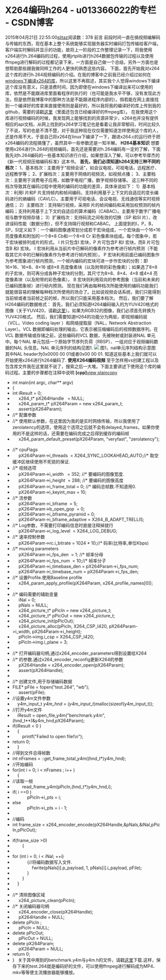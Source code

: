 # X264编码h264 - u013366022的专栏 - CSDN博客
2015年04月21日 22:55:00[slitaz](https://me.csdn.net/u013366022)阅读数：378
前言
前段时间一直在搞视频编解码与传输的东西，现在基本上整个系统能够实现服务器实时编码打包传输给客户端，客户端实时解码并显示的功能，故将上一阶段的工作整理记录一下，将我使用x264进行h.264编码的过程，使用jrtplib进行h264数据包传输的过程以及使用ffmpeg进行解码的过程都记录下来，一方面是自己做一个总结，另外一方面也是想帮助那些跟我做同样工作的人更快的熟悉这些内容。
下面，首先开始我对x264这个库的进行h.264视频编码的介绍。在我的博客中之前我已经介绍过如何在[windows下编译x264的库](http://blog.csdn.net/liushu1231/article/details/8936894)，所以这里不再叙述，其实我个人觉得windows下编译这个库没有意义，只是浪费时间，因为即使在windows下编译出来可以使用的库，依然是不能跟进库里面看程序的执行的（也可能是我水平不够，没有发现此方法，但是依然我博客中的那种方法是不能跟进程序内部的）。倘若能在网上直接找到一个编译好的库拿来直接使用则是最好的，所以我将我的编译好的库上传到我的github，需要的请戳[这里](https://github.com/liushu1231/video-transmission)（里面还包含已经编译好的ffmpeg库）。
在我使用这个库进行视频编码的时候，我发现网上能够找到的资源非常少，x264也并没有提供相应的api文档，从网上找到的x264学习笔记也是看着让我非常郁闷，时间比较久了不说，写的也是不清不楚，对于我这种现在仅仅需要知道怎样使用这个库的人，还是作用不大，于是自己将x264在linux下编译了一下，跟进x264.c的运行终于把x264编码的流程搞懂了，虽然其中一些参数还是一知半解。
**H264基本知识**
想要使用x264进行h.264的视频编码，首先还是需要对h.264编码有一定的了解，下面我先对h.264编码的一些基本知识进行介绍，如果想深入了解，可以参考毕厚杰的《新一代视频压缩编码标准》这本书。
**首先，我们必须知道h264支持三种不同的档次：**
1、基本档次：主要用于“视频会话”，如会议电视，可视电话，远程医疗、远程教学等；
2、扩展档次：主要用于网络的视频流，如视频点播；
3、主要档次：主要用于消费电子应用，如数字电视广播，数字视频存储等。
这三种不同的档次导致其在编码过程中使用的编码的功能的差异，具体来说如下：
1）基本档次：利用I 片和P 片支持帧内和帧间编码，支持利用基于上下文的自适应的变长编码进行的熵编码（CAVLC）。主要用于可视电话、会议电视、无线通信等实时视频通信；
2）主要档次：支持隔行视频，采用B 片的帧间编码和采用加权预测的帧内编码；支持利用基于上下文的自适应的算术编码（CABAC）。主要用于数字广播电视与数字视频存储；
3）扩展档次：支持码流之间有效的切换（SP 和SI 片）、改进误码性能（数据分割），但不支持隔行视频和CABAC。
上面提到的I，P，B，SP，SI定义如下：一个编码图像通常划分成若干宏块组成，一个宏块由一个16×16 亮度像素和附加的一个8×8 Cb和一个8×8 Cr 彩色像素块组成。每个图象中，若干宏块被排列成片的形式。
I 片只包含I 宏块，P 片可包含P 和I 宏块，而B 片可包含B 和I 宏块。
I 宏块利用从当前片中已解码的像素作为参考进行帧内预测（不能取其它片中的已解码像素作为参考进行帧内预测）。
P 宏块利用前面已编码图象作为参考图象进行帧内预测，一个帧内编码的宏块可进一步作宏块的分割：即16×16、16×8、8×16 或8×8 亮度像素块（以及附带的彩色像素）；如果选了8×8 的子宏块，则可再分成各种子宏块的分割，其尺寸为8×8、8×4、4×8 或4×4 亮度像素块（以及附带的彩色像素）。
B 宏块则利用双向的参考图象（当前和未来的已编码图象帧）进行帧内预测。
现在我们再由每种档次所能使用的编码功能我们就能很容易的理解每种档次所使用的场合了。比如说视频会话系统，我们只能得到当前帧或者当前帧之前的帧，所以我们只能采用基本档次。
然后，我们要了解H264编码的数据格式：
首先，我们必须知道H264编码输入的为YUV420格式的图像（关于YUV420，请戳[这里](http://zh.wikipedia.org/wiki/YUV)）。如果为RGB32的图像，我们必须首先转换为YUV420格式。
然后，我们需要知道H264的功能分为两层，即视频编码层（VCL，Video coding layer ）和网络提取层（NAL，Network Abstraction Layer）。VCL 数据即编码处理的输出，它表示被压缩编码后的视频数据序列。在VCL 数据传输或存储之前，这些编码的VCL 数据，先被映射或封装进NAL 单元中。每个NAL 单元包括一个原始字节序列负荷（RBSP）、一组对应于视频编码数据的NAL 头信息。NAL 单元序列的结构见图1.
![](https://img-blog.csdn.net/20130629160041578?watermark/2/text/aHR0cDovL2Jsb2cuY3Nkbi5uZXQvbGl1c2h1MTIzMQ==/font/5a6L5L2T/fontsize/400/fill/I0JBQkFCMA==/dissolve/70/gravity/Center)
图1，nal单元序列结构示意图
其中NAL header为0x0000 00 01或者0x00 00 01.
知道这些基本上我们就可以开始使用x264进行h264编码了.
**使用X264编码视频**
至于怎样用vs创建工程以及包含库文件我在这里就不说了，搜索之后一大堆。下面主要讲述下使用这个库的编码过程。主要的步骤都在注释中说明
**[cpp]**[view
 plain](http://blog.csdn.net/liushu1231/article/details/9203239#)[copy](http://blog.csdn.net/liushu1231/article/details/9203239#)
- int main(int argc, char** argv)  
- {  
- int iResult = 0;  
-      x264_t* pX264Handle   = NULL;  
-      x264_param_t* pX264Param = new x264_param_t;  
-      assert(pX264Param);  
- //* 配置参数
- //* 使用默认参数，在这里因为我的是实时网络传输，所以我使用了zerolatency的选项，使用这个选项之后就不会有delayed_frames，如果你使用的不是这样的话，还需要在编码完成之后得到缓存的编码帧
-      x264_param_default_preset(pX264Param, "veryfast", "zerolatency");  
- //* cpuFlags
-      pX264Param->i_threads  = X264_SYNC_LOOKAHEAD_AUTO;//* 取空缓冲区继续使用不死锁的保证.
- //* 视频选项
-      pX264Param->i_width   = 352; //* 要编码的图像宽度.
-      pX264Param->i_height  = 288; //* 要编码的图像高度
-      pX264Param->i_frame_total = 0; //* 编码总帧数.不知道用0.
-      pX264Param->i_keyint_max = 10;   
- //* 流参数
-      pX264Param->i_bframe  = 5;  
-      pX264Param->b_open_gop  = 0;  
-      pX264Param->i_bframe_pyramid = 0;  
-      pX264Param->i_bframe_adaptive = X264_B_ADAPT_TRELLIS;  
- //* Log参数，不需要打印编码信息时直接注释掉就行
-      pX264Param->i_log_level  = X264_LOG_DEBUG;  
- //* 速率控制参数
-      pX264Param->rc.i_bitrate = 1024 * 10;//* 码率(比特率,单位Kbps)
- //* muxing parameters
-      pX264Param->i_fps_den  = 1; //* 帧率分母
-      pX264Param->i_fps_num  = 10;//* 帧率分子
-      pX264Param->i_timebase_den = pX264Param->i_fps_num;  
-      pX264Param->i_timebase_num = pX264Param->i_fps_den;  
- //* 设置Profile.使用Baseline profile
-      x264_param_apply_profile(pX264Param, x264_profile_names[0]);  
- 
- //* 编码需要的辅助变量
-      iNal = 0;  
-      pNals = NULL;  
-      x264_picture_t* pPicIn = new x264_picture_t;  
-      x264_picture_t* pPicOut = new x264_picture_t;  
-      x264_picture_init(pPicOut);  
-      x264_picture_alloc(pPicIn, X264_CSP_I420, pX264Param->i_width, pX264Param->i_height);  
-      pPicIn->img.i_csp = X264_CSP_I420;  
-      pPicIn->img.i_plane = 3;  
- 
- //* 打开编码器句柄,通过x264_encoder_parameters得到设置给X264
- //* 的参数.通过x264_encoder_reconfig更新X264的参数
-      pX264Handle = x264_encoder_open(pX264Param);  
-      assert(pX264Handle);  
- 
- //* 创建文件,用于存储编码数据
- FILE* pFile = fopen("test.264", "wb");  
-      assert(pFile);  
- //设置y4m文件参数
-     y4m_input_t *y4m_hnd = (y4m_input_t*)malloc(sizeof(y4m_input_t));  
- //打开y4m文件
-     iResult = open_file_y4m("benchmark.y4m",(hnd_t**)&y4m_hnd,pX264Param);  
- if(iResult < 0 )  
-     {  
-         printf("Failed to open file!\n");  
- return 0;  
-     }  
- //得到文件总得帧数
- int nFrames = ::get_frame_total_y4m((hnd_t*)y4m_hnd);  
- //开始编码
- for(int i = 0; i < nFrames ; i++ )  
-     {  
- //读取一帧
-         read_frame_y4m(pPicIn,(hnd_t*)y4m_hnd,i);  
- if( i ==0 )  
-             pPicIn->i_pts = i;  
- else
-             pPicIn->i_pts = i - 1;  
- 
- //编码
- int frame_size = x264_encoder_encode(pX264Handle,&pNals,&iNal,pPicIn,pPicOut);  
- 
- if(frame_size >0)  
-         {  
- 
- for (int i = 0; i < iNal; ++i)  
-             {//将编码数据写入文件.
-                 fwrite(pNals[i].p_payload, 1, pNals[i].i_payload, pFile);  
-             }  
-         }  
-     }  
- 
- //* 清除图像区域
-      x264_picture_clean(pPicIn);  
- //* 关闭编码器句柄
-      x264_encoder_close(pX264Handle);  
-      pX264Handle = NULL;  
- delete pPicIn ;  
-      pPicIn = NULL;  
- delete pPicOut;  
-      pPicOut = NULL;  
- delete pX264Param;  
-      pX264Param = NULL;  
- return 0;  
- }  
关于其中用到的benchmark.y4m与y4m.h的文件，请戳[这里](https://github.com/liushu1231/video-transmission)下载.这样，保存下来的test.264就是编码好的文件，可以使用ffmpeg进行解码成为MP4、mkv等等使主流播放器能够播放。
